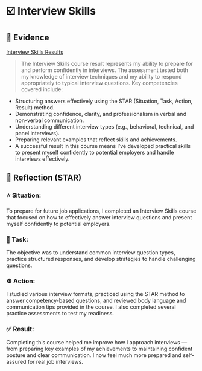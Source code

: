 # ☑️ Interview Skills

## 📎 Evidence
[Interview Skills Results](./evidence/interview-skills.pdf)  
> The Interview Skills course result represents my ability to prepare for and perform confidently in interviews. The assessment tested both my knowledge of interview techniques and my ability to respond appropriately to typical interview questions.
Key competencies covered include:
- Structuring answers effectively using the STAR (Situation, Task, Action, Result) method.
- Demonstrating confidence, clarity, and professionalism in verbal and non-verbal communication.
- Understanding different interview types (e.g., behavioral, technical, and panel interviews).
- Preparing relevant examples that reflect skills and achievements.
- A successful result in this course means I’ve developed practical skills to present myself confidently to potential employers and handle interviews effectively.

## 💬 Reflection (STAR)

### ⭐ Situation:
To prepare for future job applications, I completed an Interview Skills course that focused on how to effectively answer interview questions and present myself confidently to potential employers.

### 🎯 Task:
The objective was to understand common interview question types, practice structured responses, and develop strategies to handle challenging questions.

### ⚙️ Action:
I studied various interview formats, practiced using the STAR method to answer competency-based questions, and reviewed body language and communication tips provided in the course. I also completed several practice assessments to test my readiness.

### ✅ Result:
Completing this course helped me improve how I approach interviews — from preparing key examples of my achievements to maintaining confident posture and clear communication. I now feel much more prepared and self-assured for real job interviews.
